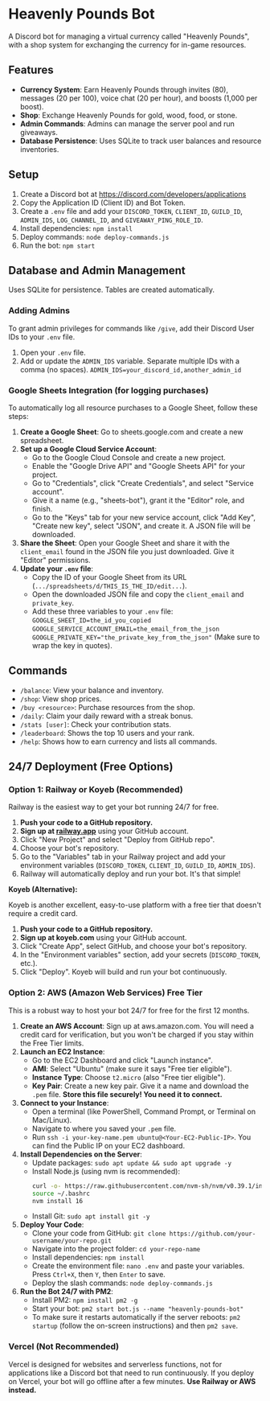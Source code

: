 # Heavenly Pounds Bot

A Discord bot for managing a virtual currency called "Heavenly Pounds", with a shop system for exchanging the currency for in-game resources.

## Features

- **Currency System**: Earn Heavenly Pounds through invites (80), messages (20 per 100), voice chat (20 per hour), and boosts (1,000 per boost).
- **Shop**: Exchange Heavenly Pounds for gold, wood, food, or stone.
- **Admin Commands**: Admins can manage the server pool and run giveaways.
- **Database Persistence**: Uses SQLite to track user balances and resource inventories.

## Setup

1. Create a Discord bot at https://discord.com/developers/applications
2. Copy the Application ID (Client ID) and Bot Token.
3. Create a `.env` file and add your `DISCORD_TOKEN`, `CLIENT_ID`, `GUILD_ID`, `ADMIN_IDS`, `LOG_CHANNEL_ID`, and `GIVEAWAY_PING_ROLE_ID`.
4. Install dependencies: `npm install`
5. Deploy commands: `node deploy-commands.js`
6. Run the bot: `npm start`

## Database and Admin Management

Uses SQLite for persistence. Tables are created automatically.

### Adding Admins
To grant admin privileges for commands like `/give`, add their Discord User IDs to your `.env` file.

1.  Open your `.env` file.
2.  Add or update the `ADMIN_IDS` variable. Separate multiple IDs with a comma (no spaces).
    `ADMIN_IDS=your_discord_id,another_admin_id`

### Google Sheets Integration (for logging purchases)

To automatically log all resource purchases to a Google Sheet, follow these steps:

1.  **Create a Google Sheet**: Go to sheets.google.com and create a new spreadsheet.
2.  **Set up a Google Cloud Service Account**:
    *   Go to the Google Cloud Console and create a new project.
    *   Enable the "Google Drive API" and "Google Sheets API" for your project.
    *   Go to "Credentials", click "Create Credentials", and select "Service account".
    *   Give it a name (e.g., "sheets-bot"), grant it the "Editor" role, and finish.
    *   Go to the "Keys" tab for your new service account, click "Add Key", "Create new key", select "JSON", and create it. A JSON file will be downloaded.
3.  **Share the Sheet**: Open your Google Sheet and share it with the `client_email` found in the JSON file you just downloaded. Give it "Editor" permissions.
4.  **Update your `.env` file**:
    *   Copy the ID of your Google Sheet from its URL (`.../spreadsheets/d/THIS_IS_THE_ID/edit...`).
    *   Open the downloaded JSON file and copy the `client_email` and `private_key`.
    *   Add these three variables to your `.env` file:
        `GOOGLE_SHEET_ID=the_id_you_copied`
        `GOOGLE_SERVICE_ACCOUNT_EMAIL=the_email_from_the_json`
        `GOOGLE_PRIVATE_KEY="the_private_key_from_the_json"` (Make sure to wrap the key in quotes).

## Commands

- `/balance`: View your balance and inventory.
- `/shop`: View shop prices.
- `/buy <resource>`: Purchase resources from the shop.
- `/daily`: Claim your daily reward with a streak bonus.
- `/stats [user]`: Check your contribution stats.
- `/leaderboard`: Shows the top 10 users and your rank.
- `/help`: Shows how to earn currency and lists all commands.

## 24/7 Deployment (Free Options)

### Option 1: Railway or Koyeb (Recommended)

Railway is the easiest way to get your bot running 24/7 for free.

1.  **Push your code to a GitHub repository.**
2.  **Sign up at [railway.app](https://railway.app)** using your GitHub account.
3.  Click "New Project" and select "Deploy from GitHub repo".
4.  Choose your bot's repository.
5.  Go to the "Variables" tab in your Railway project and add your environment variables (`DISCORD_TOKEN`, `CLIENT_ID`, `GUILD_ID`, `ADMIN_IDS`).
6.  Railway will automatically deploy and run your bot. It's that simple!

**Koyeb (Alternative):**

Koyeb is another excellent, easy-to-use platform with a free tier that doesn't require a credit card.

1.  **Push your code to a GitHub repository.**
2.  **Sign up at koyeb.com** using your GitHub account.
3.  Click "Create App", select GitHub, and choose your bot's repository.
4.  In the "Environment variables" section, add your secrets (`DISCORD_TOKEN`, etc.).
5.  Click "Deploy". Koyeb will build and run your bot continuously.

### Option 2: AWS (Amazon Web Services) Free Tier

This is a robust way to host your bot 24/7 for free for the first 12 months.

1.  **Create an AWS Account**: Sign up at aws.amazon.com. You will need a credit card for verification, but you won't be charged if you stay within the Free Tier limits.
2.  **Launch an EC2 Instance**:
    *   Go to the EC2 Dashboard and click "Launch instance".
    *   **AMI**: Select "Ubuntu" (make sure it says "Free tier eligible").
    *   **Instance Type**: Choose `t2.micro` (also "Free tier eligible").
    *   **Key Pair**: Create a new key pair. Give it a name and download the `.pem` file. **Store this file securely! You need it to connect.**
3.  **Connect to your Instance**:
    *   Open a terminal (like PowerShell, Command Prompt, or Terminal on Mac/Linux).
    *   Navigate to where you saved your `.pem` file.
    *   Run `ssh -i your-key-name.pem ubuntu@<Your-EC2-Public-IP>`. You can find the Public IP on your EC2 dashboard.
4.  **Install Dependencies on the Server**:
    *   Update packages: `sudo apt update && sudo apt upgrade -y`
    *   Install Node.js (using nvm is recommended):
        ```bash
        curl -o- https://raw.githubusercontent.com/nvm-sh/nvm/v0.39.1/install.sh | bash
        source ~/.bashrc
        nvm install 16
        ```
    *   Install Git: `sudo apt install git -y`
5.  **Deploy Your Code**:
    *   Clone your code from GitHub: `git clone https://github.com/your-username/your-repo.git`
    *   Navigate into the project folder: `cd your-repo-name`
    *   Install dependencies: `npm install`
    *   Create the environment file: `nano .env` and paste your variables. Press `Ctrl+X`, then `Y`, then `Enter` to save.
    *   Deploy the slash commands: `node deploy-commands.js`
6.  **Run the Bot 24/7 with PM2**:
    *   Install PM2: `npm install pm2 -g`
    *   Start your bot: `pm2 start bot.js --name "heavenly-pounds-bot"`
    *   To make sure it restarts automatically if the server reboots: `pm2 startup` (follow the on-screen instructions) and then `pm2 save`.

### Vercel (Not Recommended)

Vercel is designed for websites and serverless functions, not for applications like a Discord bot that need to run continuously. If you deploy on Vercel, your bot will go offline after a few minutes. **Use Railway or AWS instead.**